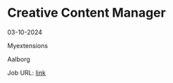 # Creative Content Manager
03-10-2024

Myextensions

Aalborg

Job URL: [link](https://www.jobindex.dk/jobannonce/h1504655/creative-content-manager)


